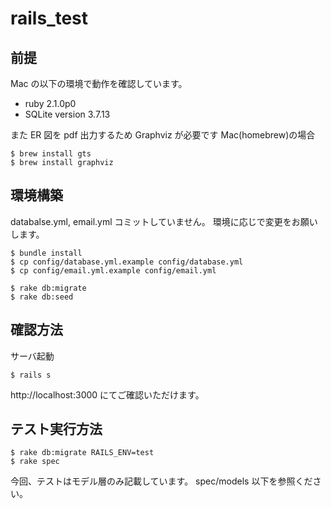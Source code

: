 # rails_test

## 前提

Mac の以下の環境で動作を確認しています。

* ruby 2.1.0p0
* SQLite version 3.7.13

また ER 図を pdf 出力するため Graphviz が必要です
Mac(homebrew)の場合

```
$ brew install gts
$ brew install graphviz
```

## 環境構築

databalse.yml, email.yml コミットしていません。
環境に応じで変更をお願いします。

```
$ bundle install
$ cp config/database.yml.example config/database.yml
$ cp config/email.yml.example config/email.yml

$ rake db:migrate
$ rake db:seed
```

## 確認方法

サーバ起動

```
$ rails s
```

http://localhost:3000
にてご確認いただけます。

## テスト実行方法

```
$ rake db:migrate RAILS_ENV=test
$ rake spec
```

今回、テストはモデル層のみ記載しています。
spec/models 以下を参照ください。
